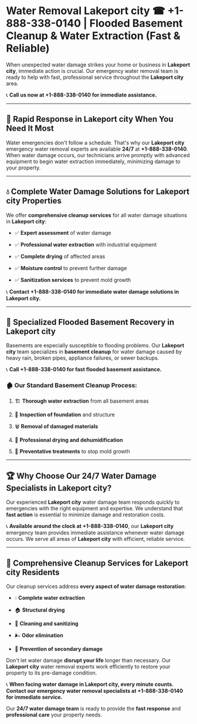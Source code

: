 # Water Removal Lakeport city ☎ +1-888-338-0140 | Flooded Basement Cleanup & Water Extraction (Fast & Reliable)

When unexpected water damage strikes your home or business in **Lakeport city**, immediate action is crucial. Our emergency water removal team is ready to help with fast, professional service throughout the **Lakeport city** area. 

📞 **Call us now at +1-888-338-0140 for immediate assistance.**
---
## 🚀 Rapid Response in Lakeport city When You Need It Most
Water emergencies don't follow a schedule. That's why our **Lakeport city** emergency water removal experts are available **24/7** at **+1-888-338-0140**. When water damage occurs, our technicians arrive promptly with advanced equipment to begin water extraction immediately, minimizing damage to your property.
---
## 💧 Complete Water Damage Solutions for Lakeport city Properties
We offer **comprehensive cleanup services** for all water damage situations in **Lakeport city**:
- ✅ **Expert assessment** of water damage  
- ✅ **Professional water extraction** with industrial equipment  
- ✅ **Complete drying** of affected areas  
- ✅ **Moisture control** to prevent further damage  
- ✅ **Sanitization services** to prevent mold growth  
📞 **Contact +1-888-338-0140 for immediate water damage solutions in Lakeport city.**
---
## 🌊 Specialized Flooded Basement Recovery in Lakeport city
Basements are especially susceptible to flooding problems. Our **Lakeport city** team specializes in **basement cleanup** for water damage caused by heavy rain, broken pipes, appliance failures, or sewer backups. 
📞 **Call +1-888-338-0140 for fast flooded basement assistance.**
### 🏚️ Our Standard Basement Cleanup Process:
1. 🏗️ **Thorough water extraction** from all basement areas  
2. 🔎 **Inspection of foundation** and structure  
3. 🗑️ **Removal of damaged materials**  
4. 💨 **Professional drying and dehumidification**  
5. 🚫 **Preventative treatments** to stop mold growth  
---
## 🏆 Why Choose Our 24/7 Water Damage Specialists in Lakeport city?
Our experienced **Lakeport city** water damage team responds quickly to emergencies with the right equipment and expertise. We understand that **fast action** is essential to minimize damage and restoration costs.
📞 **Available around the clock at +1-888-338-0140**, our **Lakeport city** emergency team provides immediate assistance whenever water damage occurs. We serve all areas of **Lakeport city** with efficient, reliable service.
---
## 🧹 Comprehensive Cleanup Services for Lakeport city Residents
Our cleanup services address **every aspect of water damage restoration**:
- 💧 **Complete water extraction**  
- 🏠 **Structural drying**  
- 🧼 **Cleaning and sanitizing**  
- 🌬️ **Odor elimination**  
- 🚫 **Prevention of secondary damage**  
Don't let water damage **disrupt your life** longer than necessary. Our **Lakeport city** water removal experts work efficiently to restore your property to its pre-damage condition.
📞 **When facing water damage in Lakeport city, every minute counts. Contact our emergency water removal specialists at +1-888-338-0140 for immediate service.**
Our **24/7 water damage team** is ready to provide the **fast response** and **professional care** your property needs.
